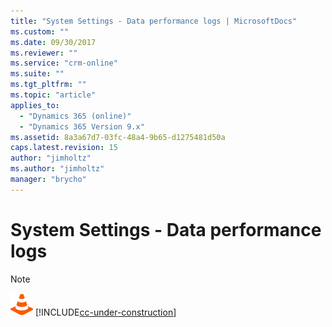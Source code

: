 ```yaml
---
title: "System Settings - Data performance logs | MicrosoftDocs"
ms.custom: ""
ms.date: 09/30/2017
ms.reviewer: ""
ms.service: "crm-online"
ms.suite: ""
ms.tgt_pltfrm: ""
ms.topic: "article"
applies_to: 
  - "Dynamics 365 (online)"
  - "Dynamics 365 Version 9.x"
ms.assetid: 8a3a67d7-03fc-48a4-9b65-d1275481d50a
caps.latest.revision: 15
author: "jimholtz"
ms.author: "jimholtz"
manager: "brycho"
---
```

# System Settings - Data performance logs

> [!NOTE]
> ![This page is under construction. Check back soon!](media/under_construction.png "Coming soon")  [!INCLUDE[cc-under-construction](../includes/cc-under-construction.md)]